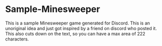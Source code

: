 # Sample-Minesweeper
This is a sample Minesweeper game generated for Discord. This is an unoriginal idea and just got inspired by a friend on discord who posted it. This also cuts down on the text, so you can have a max area of 222 characters. 
